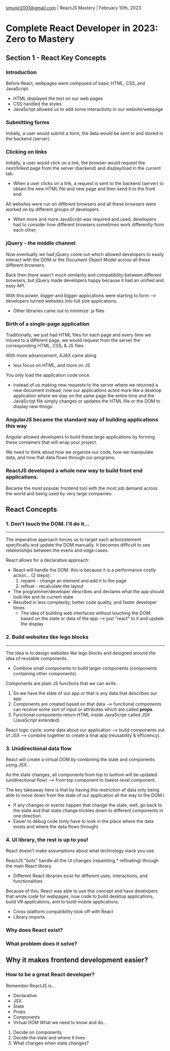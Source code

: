 smunir2001@gmail.com | ReactJS Mastery | February 10th, 2023
# Complete React Developer in 2023: Zero to Mastery
## Section 1 - React Key Concepts
### Introduction
Before React, webpages were composed of basic HTML, CSS, and JavaScript.
* HTML displayed the text on our web pages
* CSS handled the styles
* JavaScript allowed us to add some interactivity in our website/webpage
### Submitting forms
Initially, a user would submit a form, the data would be sent to and stored in the backend (server). 
### Clicking on links
Initially, a user would click on a link, the browser would request the next/linked page from the server (backend) and display/load in the current tab.
* When a user clicks on a link, a request is sent to the backend (server) to obtain the new HTML file and new page and then send it to the front end.

All websites were run on different browsers and all these browsers were worked on by different groups of developers.
* When more and more JavaScript was required and used, developers had to consider how different browsers sometimes work differently from each other, 
### jQuery - the middle channel
Now eventually we had jQuery come out which allowed developers to easily interact with the DOM or the Document Object Model across all these different browsers.

Back then there wasn't much similarity and compatibility between different browsers, but jQuery made developers happy because it had an unified and easy API.

With this power, bigger and bigger applications were starting to form --> developers turned websites into full size applications.
* Other libraries came out to minimize .js files
### Birth of a single-page application
Traditionally, we just had HTML files for each page and every time we moved to a different page, we would request from the server the corresponding HTML, CSS, & JS files.

With more advancement, AJAX came along
* less focus on HTML, and more on JS

You only load the application code once.
* instead of us making new requests to the server where we returned a new document instead, now our applications acted more like a desktop application where we stay on the same page the entire time and the JavaScript file simply changes or updates the HTML file or the DOM to display new things.
### AngularJS became the standard way of building applications this way
Angular allowed developers to build these large applications by forming these containers that will wrap your project. 

We need to think about how we organize our code, how we manipulate data, and how that data flows through our programs.

### ReactJS developed a whole new way to build front end applications.
Became the most popular frontend tool with the most job demand across the world and being used by very large companies.
## React Concepts
### 1. Don't touch the DOM. I'll do it...
___
The imperative approach forces us to target each action/element specifically and update the DOM manually. It becomes difficult to see relationships between the evens and edge cases.

React allows for a declarative approach:
* React will handle the DOM. this is because it is a performance costly action... (2 steps):
    1. repaint - change an element and add it to the page
    2. refloat - recalculate the layout
* The programmer/developer describes and declares what the app should look like and its current state
* Resulted in less complexity, better code quality, and faster developer times
    * The idea of building web interfaces without touching the DOM: based on the state or data of the app --> just "react" to it and update the display
### 2. Build websites like lego blocks
___
The idea is to design websites like lego blocks and designed around the idea of reusable components. 
* Combine small components to build larger components (components containing other components)

Components are plain JS functions that we can write.
1. So we have the state of our app or that is any data that describes our app.
2. Components are created based on that data --> functional components can receive some sort of input or attributes which are called __props__.
3. Functional components return HTML inside JavaScript called JSX (JavaScript extended)

React logic cycle: some data about our application --> build components out of JSX --> combine together to create a final app (reusability & efficiency).
### 3. Unidirectional data flow
React will create a virtual DOM by combining the state and components using JSX.

As the state changes, all components from top to bottom will be updated (unidirectional flow) --> from top component to lowest-level component.

The key takeaway here is that by having this restriction of data only being able to move down from the state of our application all the way to the DOM.I
* If any changes or events happen that change the state, well, go back to the state and that state change trickles down to different components in one direction.
* Easier to debug code (only have to look in the place where the data exists and where the data flows through)
### 4. UI library, the rest is up to you!
React doesn't make assumptions about what technology stack you use.

ReactJS "bots" handle all the UI changes (repainting * refloating) through the main React library.
* Different React libraries exist for different uses, interactions, and functionalities

Because of this, React was able to use this concept and have developers that wrote code for webpages, now code to build desktop applications, build VR applications, and to build mobile applications.
* Cross-platform compatibility took off with React
* Library imports
### Why does React exist?
### What problem does it solve?
## Why it makes frontend development easier?
### How to be a great React developer?
Remember ReactJS is...
* Declarative
* JSX
* State
* Props
* Components
* Virtual DOM
What we need to know and do...
1. Decide on components
2. Decide the state and where it lives
3. What changes when state changes?